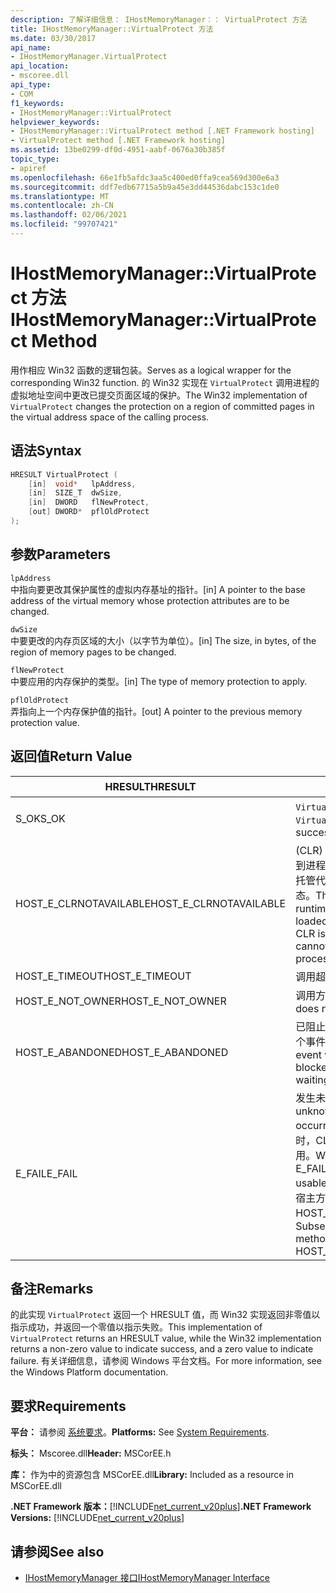 ```yaml
---
description: 了解详细信息： IHostMemoryManager：： VirtualProtect 方法
title: IHostMemoryManager::VirtualProtect 方法
ms.date: 03/30/2017
api_name:
- IHostMemoryManager.VirtualProtect
api_location:
- mscoree.dll
api_type:
- COM
f1_keywords:
- IHostMemoryManager::VirtualProtect
helpviewer_keywords:
- IHostMemoryManager::VirtualProtect method [.NET Framework hosting]
- VirtualProtect method [.NET Framework hosting]
ms.assetid: 13be0299-df0d-4951-aabf-0676a30b385f
topic_type:
- apiref
ms.openlocfilehash: 66e1fb5afdc3aa5c400ed0ffa9cea569d300e6a3
ms.sourcegitcommit: ddf7edb67715a5b9a45e3dd44536dabc153c1de0
ms.translationtype: MT
ms.contentlocale: zh-CN
ms.lasthandoff: 02/06/2021
ms.locfileid: "99707421"
---
```

# <a name="ihostmemorymanagervirtualprotect-method"></a><span data-ttu-id="2873c-103">IHostMemoryManager::VirtualProtect 方法</span><span class="sxs-lookup"><span data-stu-id="2873c-103">IHostMemoryManager::VirtualProtect Method</span></span>

<span data-ttu-id="2873c-104">用作相应 Win32 函数的逻辑包装。</span><span class="sxs-lookup"><span data-stu-id="2873c-104">Serves as a logical wrapper for the corresponding Win32 function.</span></span> <span data-ttu-id="2873c-105">的 Win32 实现在 `VirtualProtect` 调用进程的虚拟地址空间中更改已提交页面区域的保护。</span><span class="sxs-lookup"><span data-stu-id="2873c-105">The Win32 implementation of `VirtualProtect` changes the protection on a region of committed pages in the virtual address space of the calling process.</span></span>  
  
## <a name="syntax"></a><span data-ttu-id="2873c-106">语法</span><span class="sxs-lookup"><span data-stu-id="2873c-106">Syntax</span></span>  
  
```cpp  
HRESULT VirtualProtect (  
    [in]  void*   lpAddress,  
    [in]  SIZE_T  dwSize,  
    [in]  DWORD   flNewProtect,  
    [out] DWORD*  pflOldProtect  
);  
```  
  
## <a name="parameters"></a><span data-ttu-id="2873c-107">参数</span><span class="sxs-lookup"><span data-stu-id="2873c-107">Parameters</span></span>  

 `lpAddress`  
 <span data-ttu-id="2873c-108">中指向要更改其保护属性的虚拟内存基址的指针。</span><span class="sxs-lookup"><span data-stu-id="2873c-108">[in] A pointer to the base address of the virtual memory whose protection attributes are to be changed.</span></span>  
  
 `dwSize`  
 <span data-ttu-id="2873c-109">中要更改的内存页区域的大小（以字节为单位）。</span><span class="sxs-lookup"><span data-stu-id="2873c-109">[in] The size, in bytes, of the region of memory pages to be changed.</span></span>  
  
 `flNewProtect`  
 <span data-ttu-id="2873c-110">中要应用的内存保护的类型。</span><span class="sxs-lookup"><span data-stu-id="2873c-110">[in] The type of memory protection to apply.</span></span>  
  
 `pflOldProtect`  
 <span data-ttu-id="2873c-111">弄指向上一个内存保护值的指针。</span><span class="sxs-lookup"><span data-stu-id="2873c-111">[out] A pointer to the previous memory protection value.</span></span>  
  
## <a name="return-value"></a><span data-ttu-id="2873c-112">返回值</span><span class="sxs-lookup"><span data-stu-id="2873c-112">Return Value</span></span>  
  
|<span data-ttu-id="2873c-113">HRESULT</span><span class="sxs-lookup"><span data-stu-id="2873c-113">HRESULT</span></span>|<span data-ttu-id="2873c-114">说明</span><span class="sxs-lookup"><span data-stu-id="2873c-114">Description</span></span>|  
|-------------|-----------------|  
|<span data-ttu-id="2873c-115">S_OK</span><span class="sxs-lookup"><span data-stu-id="2873c-115">S_OK</span></span>|<span data-ttu-id="2873c-116">`VirtualProtect` 已成功返回。</span><span class="sxs-lookup"><span data-stu-id="2873c-116">`VirtualProtect` returned successfully.</span></span>|  
|<span data-ttu-id="2873c-117">HOST_E_CLRNOTAVAILABLE</span><span class="sxs-lookup"><span data-stu-id="2873c-117">HOST_E_CLRNOTAVAILABLE</span></span>|<span data-ttu-id="2873c-118"> (CLR) 的公共语言运行时未加载到进程中，或 CLR 处于无法运行托管代码或成功处理调用的状态。</span><span class="sxs-lookup"><span data-stu-id="2873c-118">The common language runtime (CLR) has not been loaded into a process, or the CLR is in a state in which it cannot run managed code or process the call successfully.</span></span>|  
|<span data-ttu-id="2873c-119">HOST_E_TIMEOUT</span><span class="sxs-lookup"><span data-stu-id="2873c-119">HOST_E_TIMEOUT</span></span>|<span data-ttu-id="2873c-120">调用超时。</span><span class="sxs-lookup"><span data-stu-id="2873c-120">The call timed out.</span></span>|  
|<span data-ttu-id="2873c-121">HOST_E_NOT_OWNER</span><span class="sxs-lookup"><span data-stu-id="2873c-121">HOST_E_NOT_OWNER</span></span>|<span data-ttu-id="2873c-122">调用方不拥有该锁。</span><span class="sxs-lookup"><span data-stu-id="2873c-122">The caller does not own the lock.</span></span>|  
|<span data-ttu-id="2873c-123">HOST_E_ABANDONED</span><span class="sxs-lookup"><span data-stu-id="2873c-123">HOST_E_ABANDONED</span></span>|<span data-ttu-id="2873c-124">已阻止的线程或纤程正在等待某个事件时，该事件被取消。</span><span class="sxs-lookup"><span data-stu-id="2873c-124">An event was canceled while a blocked thread or fiber was waiting on it.</span></span>|  
|<span data-ttu-id="2873c-125">E_FAIL</span><span class="sxs-lookup"><span data-stu-id="2873c-125">E_FAIL</span></span>|<span data-ttu-id="2873c-126">发生未知的灾难性故障。</span><span class="sxs-lookup"><span data-stu-id="2873c-126">An unknown catastrophic failure occurred.</span></span> <span data-ttu-id="2873c-127">当方法返回 E_FAIL 时，CLR 在该进程内将不再可用。</span><span class="sxs-lookup"><span data-stu-id="2873c-127">When a method returns E_FAIL, the CLR is no longer usable within the process.</span></span> <span data-ttu-id="2873c-128">对宿主方法的后续调用会返回 HOST_E_CLRNOTAVAILABLE。</span><span class="sxs-lookup"><span data-stu-id="2873c-128">Subsequent calls to hosting methods return HOST_E_CLRNOTAVAILABLE.</span></span>|  
  
## <a name="remarks"></a><span data-ttu-id="2873c-129">备注</span><span class="sxs-lookup"><span data-stu-id="2873c-129">Remarks</span></span>  

 <span data-ttu-id="2873c-130">的此实现 `VirtualProtect` 返回一个 HRESULT 值，而 Win32 实现返回非零值以指示成功，并返回一个零值以指示失败。</span><span class="sxs-lookup"><span data-stu-id="2873c-130">This implementation of `VirtualProtect` returns an HRESULT value, while the Win32 implementation returns a non-zero value to indicate success, and a zero value to indicate failure.</span></span> <span data-ttu-id="2873c-131">有关详细信息，请参阅 Windows 平台文档。</span><span class="sxs-lookup"><span data-stu-id="2873c-131">For more information, see the Windows Platform documentation.</span></span>  
  
## <a name="requirements"></a><span data-ttu-id="2873c-132">要求</span><span class="sxs-lookup"><span data-stu-id="2873c-132">Requirements</span></span>  

 <span data-ttu-id="2873c-133">**平台：** 请参阅 [系统要求](../../get-started/system-requirements.md)。</span><span class="sxs-lookup"><span data-stu-id="2873c-133">**Platforms:** See [System Requirements](../../get-started/system-requirements.md).</span></span>  
  
 <span data-ttu-id="2873c-134">**标头：** Mscoree.dll</span><span class="sxs-lookup"><span data-stu-id="2873c-134">**Header:** MSCorEE.h</span></span>  
  
 <span data-ttu-id="2873c-135">**库：** 作为中的资源包含 MSCorEE.dll</span><span class="sxs-lookup"><span data-stu-id="2873c-135">**Library:** Included as a resource in MSCorEE.dll</span></span>  
  
 <span data-ttu-id="2873c-136">**.NET Framework 版本：**[!INCLUDE[net_current_v20plus](../../../../includes/net-current-v20plus-md.md)]</span><span class="sxs-lookup"><span data-stu-id="2873c-136">**.NET Framework Versions:** [!INCLUDE[net_current_v20plus](../../../../includes/net-current-v20plus-md.md)]</span></span>  
  
## <a name="see-also"></a><span data-ttu-id="2873c-137">请参阅</span><span class="sxs-lookup"><span data-stu-id="2873c-137">See also</span></span>

- [<span data-ttu-id="2873c-138">IHostMemoryManager 接口</span><span class="sxs-lookup"><span data-stu-id="2873c-138">IHostMemoryManager Interface</span></span>](ihostmemorymanager-interface.md)
